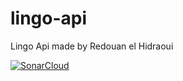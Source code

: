 # lingo-api
 Lingo Api made by Redouan el Hidraoui

[![SonarCloud](https://sonarcloud.io/images/project_badges/sonarcloud-white.svg)](https://sonarcloud.io/dashboard?id=Redouanelh_lingo-api)
